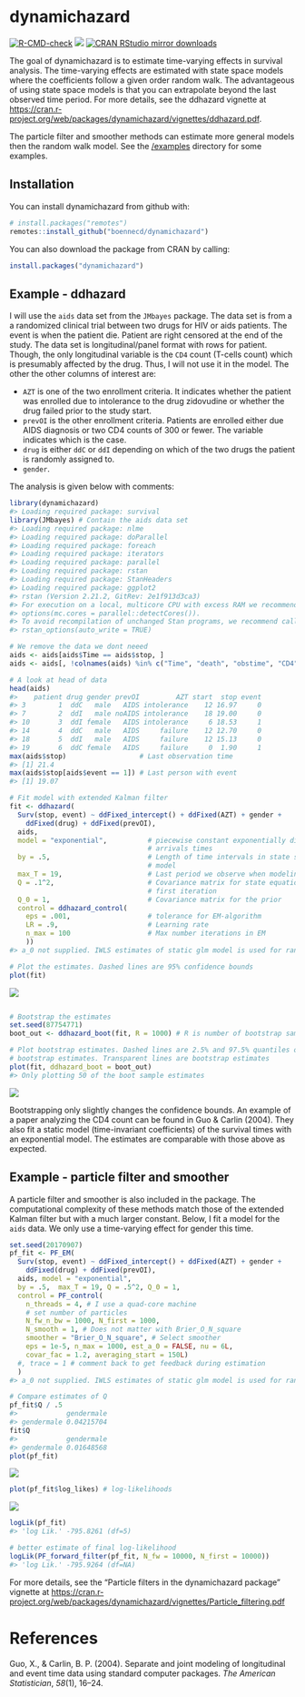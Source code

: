 dynamichazard
=============

[![R-CMD-check](https://github.com/boennecd/dynamichazard/workflows/R-CMD-check/badge.svg)](https://github.com/boennecd/dynamichazard/actions)
[![](https://www.r-pkg.org/badges/version/dynamichazard)](https://www.r-pkg.org/badges/version/dynamichazard)
[![CRAN RStudio mirror
downloads](http://cranlogs.r-pkg.org/badges/dynamichazard)](http://cran.rstudio.com/web/packages/dynamichazard/index.html)

The goal of dynamichazard is to estimate time-varying effects in
survival analysis. The time-varying effects are estimated with state
space models where the coefficients follow a given order random walk.
The advantageous of using state space models is that you can extrapolate
beyond the last observed time period. For more details, see the ddhazard
vignette at
<a href="https://cran.r-project.org/web/packages/dynamichazard/vignettes/ddhazard.pdf" class="uri">https://cran.r-project.org/web/packages/dynamichazard/vignettes/ddhazard.pdf</a>.

The particle filter and smoother methods can estimate more general
models then the random walk model. See the [/examples](/examples)
directory for some examples.

Installation
------------

You can install dynamichazard from github with:

``` r
# install.packages("remotes")
remotes::install_github("boennecd/dynamichazard")
```

You can also download the package from CRAN by calling:

``` r
install.packages("dynamichazard")
```

Example - ddhazard
------------------

I will use the `aids` data set from the `JMbayes` package. The data set
is from a a randomized clinical trial between two drugs for HIV or aids
patients. The event is when the patient die. Patient are right censored
at the end of the study. The data set is longitudinal/panel format with
rows for patient. Though, the only longitudinal variable is the `CD4`
count (T-cells count) which is presumably affected by the drug. Thus, I
will not use it in the model. The other the other columns of interest
are:

-   `AZT` is one of the two enrollment criteria. It indicates whether
    the patient was enrolled due to intolerance to the drug zidovudine
    or whether the drug failed prior to the study start.
-   `prevOI` is the other enrollment criteria. Patients are enrolled
    either due AIDS diagnosis or two CD4 counts of 300 or fewer. The
    variable indicates which is the case.
-   `drug` is either `ddC` or `ddI` depending on which of the two drugs
    the patient is randomly assigned to.
-   `gender`.

The analysis is given below with comments:

``` r
library(dynamichazard)
#> Loading required package: survival
library(JMbayes) # Contain the aids data set
#> Loading required package: nlme
#> Loading required package: doParallel
#> Loading required package: foreach
#> Loading required package: iterators
#> Loading required package: parallel
#> Loading required package: rstan
#> Loading required package: StanHeaders
#> Loading required package: ggplot2
#> rstan (Version 2.21.2, GitRev: 2e1f913d3ca3)
#> For execution on a local, multicore CPU with excess RAM we recommend calling
#> options(mc.cores = parallel::detectCores()).
#> To avoid recompilation of unchanged Stan programs, we recommend calling
#> rstan_options(auto_write = TRUE)

# We remove the data we dont neeed
aids <- aids[aids$Time == aids$stop, ]
aids <- aids[, !colnames(aids) %in% c("Time", "death", "obstime", "CD4")]

# A look at head of data
head(aids)
#>    patient drug gender prevOI         AZT start  stop event
#> 3        1  ddC   male   AIDS intolerance    12 16.97     0
#> 7        2  ddI   male noAIDS intolerance    18 19.00     0
#> 10       3  ddI female   AIDS intolerance     6 18.53     1
#> 14       4  ddC   male   AIDS     failure    12 12.70     0
#> 18       5  ddI   male   AIDS     failure    12 15.13     0
#> 19       6  ddC female   AIDS     failure     0  1.90     1
max(aids$stop)                  # Last observation time
#> [1] 21.4
max(aids$stop[aids$event == 1]) # Last person with event
#> [1] 19.07

# Fit model with extended Kalman filter
fit <- ddhazard(
  Surv(stop, event) ~ ddFixed_intercept() + ddFixed(AZT) + gender + 
    ddFixed(drug) + ddFixed(prevOI),
  aids,
  model = "exponential",          # piecewise constant exponentially distributed 
                                  # arrivals times
  by = .5,                        # Length of time intervals in state space 
                                  # model
  max_T = 19,                     # Last period we observe when modeling
  Q = .1^2,                       # Covariance matrix for state equation in 
                                  # first iteration
  Q_0 = 1,                        # Covariance matrix for the prior
  control = ddhazard_control(
    eps = .001,                   # tolerance for EM-algorithm
    LR = .9,                      # Learning rate
    n_max = 100                   # Max number iterations in EM
    ))
#> a_0 not supplied. IWLS estimates of static glm model is used for random walk models. Otherwise the values are zero

# Plot the estimates. Dashed lines are 95% confidence bounds
plot(fit)
```

![](README-ddhazard_fit-1.png)

``` r

# Bootstrap the estimates
set.seed(87754771)
boot_out <- ddhazard_boot(fit, R = 1000) # R is number of bootstrap samples

# Plot bootstrap estimates. Dashed lines are 2.5% and 97.5% quantiles of the 
# bootstrap estimates. Transparent lines are bootstrap estimates
plot(fit, ddhazard_boot = boot_out)
#> Only plotting 50 of the boot sample estimates
```

![](README-ddhazard_fit-2.png)

Bootstrapping only slightly changes the confidence bounds. An example of
a paper analyzing the CD4 count can be found in Guo & Carlin (2004).
They also fit a static model (time-invariant coefficients) of the
survival times with an exponential model. The estimates are comparable
with those above as expected.

Example - particle filter and smoother
--------------------------------------

A particle filter and smoother is also included in the package. The
computational complexity of these methods match those of the extended
Kalman filter but with a much larger constant. Below, I fit a model for
the `aids` data. We only use a time-varying effect for gender this time.

<!-- 
  knitr::opts_knit$set(output.dir = ".")
  knitr::load_cache("pf_fit", path = "README_cache/markdown_github/") 
-->

``` r
set.seed(20170907)
pf_fit <- PF_EM(
  Surv(stop, event) ~ ddFixed_intercept() + ddFixed(AZT) + gender + 
    ddFixed(drug) + ddFixed(prevOI),
  aids, model = "exponential",
  by = .5,  max_T = 19, Q = .5^2, Q_0 = 1,
  control = PF_control(
    n_threads = 4, # I use a quad-core machine
    # set number of particles
    N_fw_n_bw = 1000, N_first = 1000,
    N_smooth = 1, # Does not matter with Brier_O_N_square
    smoother = "Brier_O_N_square", # Select smoother
    eps = 1e-5, n_max = 1000, est_a_0 = FALSE, nu = 6L, 
    covar_fac = 1.2, averaging_start = 150L)
  #, trace = 1 # comment back to get feedback during estimation
  )
#> a_0 not supplied. IWLS estimates of static glm model is used for random walk models. Otherwise the values are zero
```

``` r
# Compare estimates of Q
pf_fit$Q / .5
#>            gendermale
#> gendermale 0.04215704
fit$Q
#>            gendermale
#> gendermale 0.01648568
plot(pf_fit)
```

![](README-pf_plots-1.png)

``` r
plot(pf_fit$log_likes) # log-likelihoods
```

![](README-pf_plots-2.png)

``` r
logLik(pf_fit)
#> 'log Lik.' -795.8261 (df=5)
```

``` r
# better estimate of final log-likelihood
logLik(PF_forward_filter(pf_fit, N_fw = 10000, N_first = 10000))
#> 'log Lik.' -795.9264 (df=NA)
```

For more details, see the “Particle filters in the dynamichazard
package” vignette at
<a href="https://cran.r-project.org/web/packages/dynamichazard/vignettes/Particle_filtering.pdf" class="uri">https://cran.r-project.org/web/packages/dynamichazard/vignettes/Particle_filtering.pdf</a>

References
==========

Guo, X., & Carlin, B. P. (2004). Separate and joint modeling of
longitudinal and event time data using standard computer packages. *The
American Statistician*, *58*(1), 16–24.
